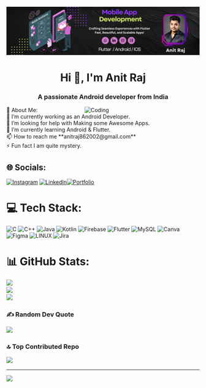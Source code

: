 ![Github Banner](https://github.com/AnitRaj-001/AnitRaj-001/blob/0bc1e6287a5ea4298cf71fed0685c815afe089d9/Black%20Minimalist%20UIUX%20Designer%20LinkedIn%20Banner.png)
<h1 align="center">Hi 👋, I'm Anit Raj</h1>
<h3 align="center">A passionate Android developer from India</h3>

<img align="right" alt="Coding" width="300" heigth="100" src="https://img.freepik.com/free-vector/app-development-illustration_52683-47931.jpg?t=st=1742938341~exp=1742941941~hmac=bfff7538cf96736ec8fdfc9e72c87cc08a991cd1dbe0e0b61916f31629667052&w=1380">
          💫 About Me:<br>
🔭 I’m currently working as an Android Developer.<br>🤝 I’m looking for help with Making some Awesome Apps.<br>🌱 I’m currently learning Android & Flutter.<br>
📫 How to reach me **anitraj862002@gmail.com**<br>
⚡ Fun fact I am quite mystery.

## 🌐 Socials:
[![Instagram](https://img.shields.io/badge/Instagram-%23E4405F.svg?logo=Instagram&logoColor=white)](https://instagram.com/bhumi_subham)  [![LinkedIn](https://img.shields.io/badge/LinkedIn-%230077B5.svg?logo=linkedin&logoColor=white)](https://linkedin.com/in/anitraj01)[![Portfolio](https://img.shields.io/badge/Portfolio-%23000000.svg?logo=firefox&logoColor=white)](https://portfolio-delta-eight.vercel.app/)

# 💻 Tech Stack:
![C](https://img.shields.io/badge/c-%2300599C.svg?style=for-the-badge&logo=c&logoColor=white) ![C++](https://img.shields.io/badge/c++-%2300599C.svg?style=for-the-badge&logo=c%2B%2B&logoColor=white) ![Java](https://img.shields.io/badge/java-%23ED8B00.svg?style=for-the-badge&logo=java&logoColor=white) ![Kotlin](https://img.shields.io/badge/kotlin-%237F52FF.svg?style=for-the-badge&logo=kotlin&logoColor=white) ![Firebase](https://img.shields.io/badge/firebase-%23039BE5.svg?style=for-the-badge&logo=firebase) ![Flutter](https://img.shields.io/badge/Flutter-%2302569B.svg?style=for-the-badge&logo=Flutter&logoColor=white) ![MySQL](https://img.shields.io/badge/mysql-%2300f.svg?style=for-the-badge&logo=mysql&logoColor=white) ![Canva](https://img.shields.io/badge/Canva-%2300C4CC.svg?style=for-the-badge&logo=Canva&logoColor=white) 	![Figma](https://img.shields.io/badge/figma-%23F24E1E.svg?style=for-the-badge&logo=figma&logoColor=white) ![LINUX](https://img.shields.io/badge/Linux-FCC624?style=for-the-badge&logo=linux&logoColor=black) ![Jira](https://img.shields.io/badge/jira-%230A0FFF.svg?style=for-the-badge&logo=jira&logoColor=white)
# 📊 GitHub Stats:
![](https://github-readme-stats.vercel.app/api?username=AnitRaj-001&theme=highcontrast&hide_border=false&include_all_commits=true&count_private=false)<br/>
![](https://github-readme-streak-stats.herokuapp.com/?user=AnitRaj-001&theme=highcontrast&hide_border=false)<br/>
![](https://github-readme-stats.vercel.app/api/top-langs/?username=AnitRaj-001&theme=highcontrast&hide_border=false&include_all_commits=true&count_private=false&layout=compact)

### ✍️ Random Dev Quote
![](https://quotes-github-readme.vercel.app/api?type=horizontal&theme=gruvbox)

### 🔝 Top Contributed Repo
![](https://github-contributor-stats.vercel.app/api?username=AnitRaj-001&limit=5&theme=gruvbox&combine_all_yearly_contributions=true)

---
[![](https://visitcount.itsvg.in/api?id=AnitRaj-001&icon=0&color=1)](https://visitcount.itsvg.in)

<!-- Proudly created with GPRM ( https://gprm.itsvg.in ) -->
